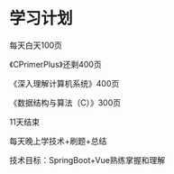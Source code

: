# 学习计划

每天白天100页

《CPrimerPlus》还剩400页

《深入理解计算机系统》400页

《数据结构与算法（C）》300页

11天结束

每天晚上学技术+刷题+总结

技术目标：SpringBoot+Vue熟练掌握和理解